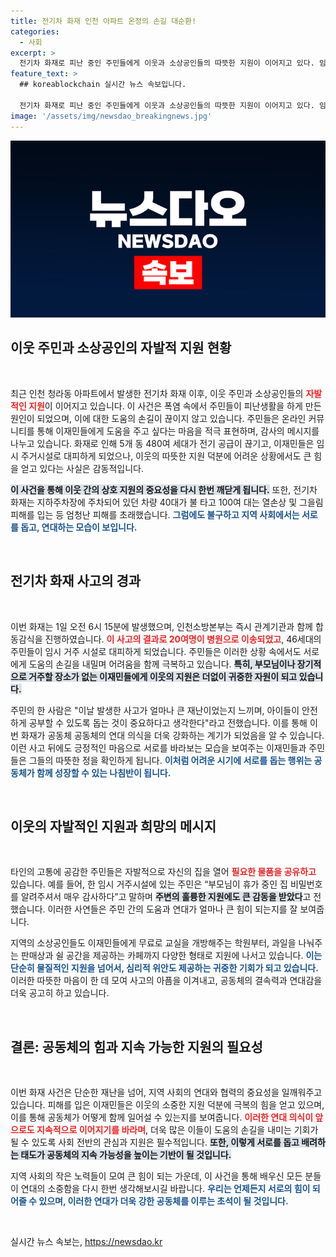 ```yaml
---
title: 전기차 화재 인천 아파트 온정의 손길 대순환!
categories:
  - 사회
excerpt: >
  전기차 화재로 피난 중인 주민들에게 이웃과 소상공인들의 따뜻한 지원이 이어지고 있다. 임시 주거시설에서 샤워와 세탁을 돕는 이웃, 무료로 교실을 개방하는 학원까지, 도움의 손길이 무더위 속에서 큰 힘이 되고 있다.
feature_text: >
  ## koreablockchain 실시간 뉴스 속보입니다.

  전기차 화재로 피난 중인 주민들에게 이웃과 소상공인들의 따뜻한 지원이 이어지고 있다. 임시 주거시설에서 샤워와 세탁을 돕는 이웃, 무료로 교실을 개방하는 학원까지, 도움의 손길이 무더위 속에서 큰 힘이 되고 있다.
image: '/assets/img/newsdao_breakingnews.jpg'
---
```


<p><img src="/assets/img/newsdao_breakingnews.jpg" alt="koreablockchain 속보" /></p>

<h2 data-ke-size="size26">이웃 주민과 소상공인의 자발적 지원 현황</h2>

<p data-ke-size="size16">&nbsp;</p>

<p>최근 인천 청라동 아파트에서 발생한 전기차 화재 이후, 이웃 주민과 소상공인들의 <b><span style="color: #ee2323;">자발적인 지원</span></b>이 이어지고 있습니다. 이 사건은 폭염 속에서 주민들이 피난생활을 하게 만든 원인이 되었으며, 이에 대한 도움의 손길이 끊이지 않고 있습니다. 주민들은 온라인 커뮤니티를 통해 이재민들에게 도움을 주고 싶다는 마음을 적극 표현하며, 감사의 메시지를 나누고 있습니다. 화재로 인해 5개 동 480여 세대가 전기 공급이 끊기고, 이재민들은 임시 주거시설로 대피하게 되었으나, 이웃의 따뜻한 지원 덕분에 어려운 상황에서도 큰 힘을 얻고 있다는 사실은 감동적입니다. </p>

<p><b><span style="background-color: #21538527;">이 사건을 통해 이웃 간의 상호 지원의 중요성을 다시 한번 깨닫게 됩니다.</span></b> 또한, 전기차 화재는 지하주차장에 주차되어 있던 차량 40대가 불 타고 100여 대는 열손상 및 그을림 피해를 입는 등 엄청난 피해를 초래했습니다. <b><span style="color: #1a5490;">그럼에도 불구하고 지역 사회에서는 서로를 돕고, 연대하는 모습이 보입니다.</span></b></p>

<p data-ke-size="size16">&nbsp;</p>

<h2 data-ke-size="size26">전기차 화재 사고의 경과</h2>

<p data-ke-size="size16">&nbsp;</p>

<p>이번 화재는 1일 오전 6시 15분에 발생했으며, 인천소방본부는 즉시 관계기관과 함께 합동감식을 진행하였습니다. <b><span style="color: #ee2323;">이 사고의 결과로 20여명이 병원으로 이송되었고</span></b>, 46세대의 주민들이 임시 거주 시설로 대피하게 되었습니다. 주민들은 이러한 상황 속에서도 서로에게 도움의 손길을 내밀며 어려움을 함께 극복하고 있습니다. <b><span style="background-color: #21538527;">특히, 부모님이나 장기적으로 거주할 장소가 없는 이재민들에게 이웃의 지원은 더없이 귀중한 자원이 되고 있습니다.</span></b> </p>

<p>주민의 한 사람은 "이날 발생한 사고가 얼마나 큰 재난이었는지 느끼며, 아이들이 안전하게 공부할 수 있도록 돕는 것이 중요하다고 생각한다"라고 전했습니다. 이를 통해 이번 화재가 공동체 공동체의 연대 의식을 더욱 강화하는 계기가 되었음을 알 수 있습니다. 이런 사고 뒤에도 긍정적인 마음으로 서로를 바라보는 모습을 보여주는 이재민들과 주민들은 그들의 따뜻한 정을 확인하게 됩니다. <b><span style="color: #1a5490;">이처럼 어려운 시기에 서로를 돕는 행위는 공동체가 함께 성장할 수 있는 나침반이 됩니다.</span></b></p>

<p data-ke-size="size16">&nbsp;</p>

<h2 data-ke-size="size26">이웃의 자발적인 지원과 희망의 메시지</h2>

<p data-ke-size="size16">&nbsp;</p>

<p>타인의 고통에 공감한 주민들은 자발적으로 자신의 집을 열어 <b><span style="color: #ee2323;">필요한 물품을 공유하고</span></b> 있습니다. 예를 들어, 한 임시 거주시설에 있는 주민은 “부모님이 휴가 중인 집 비밀번호를 알려주셔서 매우 감사하다”고 말하며 <b><span style="background-color: #21538527;">주변의 훌륭한 지원에도 큰 감동을 받았다</span></b>고 전했습니다. 이러한 사연들은 주민 간의 도움과 연대가 얼마나 큰 힘이 되는지를 잘 보여줍니다. </p>

<p>지역의 소상공인들도 이재민들에게 무료로 교실을 개방해주는 학원부터, 과일을 나눠주는 판매상과 쉴 공간을 제공하는 카페까지 다양한 형태로 지원에 나서고 있습니다. <b><span style="color: #1a5490;">이는 단순히 물질적인 지원을 넘어서, 심리적 위안도 제공하는 귀중한 기회가 되고 있습니다.</span></b> 이러한 따뜻한 마음이 한 데 모여 사고의 아픔을 이겨내고, 공동체의 결속력과 연대감을 더욱 공고히 하고 있습니다.</p>

<p data-ke-size="size16">&nbsp;</p>

<h2 data-ke-size="size26">결론: 공동체의 힘과 지속 가능한 지원의 필요성</h2>

<p data-ke-size="size16">&nbsp;</p>

<p>이번 화재 사건은 단순한 재난을 넘어, 지역 사회의 연대와 협력의 중요성을 일깨워주고 있습니다. 피해를 입은 이재민들은 이웃의 소중한 지원 덕분에 극복의 힘을 얻고 있으며, 이를 통해 공동체가 어떻게 함께 일어설 수 있는지를 보여줍니다. <b><span style="color: #ee2323;">이러한 연대 의식이 앞으로도 지속적으로 이어지기를 바라며</span></b>, 더욱 많은 이들이 도움의 손길을 내미는 기회가 될 수 있도록 사회 전반의 관심과 지원은 필수적입니다. <b><span style="background-color: #21538527;">또한, 이렇게 서로를 돕고 배려하는 태도가 공동체의 지속 가능성을 높이는 기반이 될 것입니다.</span></b> </p>

<p>지역 사회의 작은 노력들이 모여 큰 힘이 되는 가운데, 이 사건을 통해 배우신 모든 분들이 연대의 소중함을 다시 한번 생각해보시길 바랍니다. <b><span style="color: #1a5490;">우리는 언제든지 서로의 힘이 되어줄 수 있으며, 이러한 연대가 더욱 강한 공동체를 이루는 초석이 될 것입니다.</span></b> </p>

<p data-ke-size="size16">&nbsp;</p>
실시간 뉴스 속보는, <a href="https://newsdao.kr" rel="dofollow">https://newsdao.kr</a>


